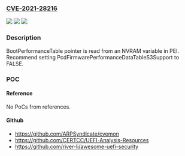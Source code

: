 ### [CVE-2021-28216](https://cve.mitre.org/cgi-bin/cvename.cgi?name=CVE-2021-28216)
![](https://img.shields.io/static/v1?label=Product&message=EDK%20II&color=blue)
![](https://img.shields.io/static/v1?label=Version&message=%3D%20EDK%20II%20Master%20&color=brighgreen)
![](https://img.shields.io/static/v1?label=Vulnerability&message=A%20case%20of%20CWE-587%20occurs%20in%20function%20FpdtStatusCodeListenerPei().&color=brighgreen)

### Description

BootPerformanceTable pointer is read from an NVRAM variable in PEI. Recommend setting PcdFirmwarePerformanceDataTableS3Support to FALSE.

### POC

#### Reference
No PoCs from references.

#### Github
- https://github.com/ARPSyndicate/cvemon
- https://github.com/CERTCC/UEFI-Analysis-Resources
- https://github.com/river-li/awesome-uefi-security

